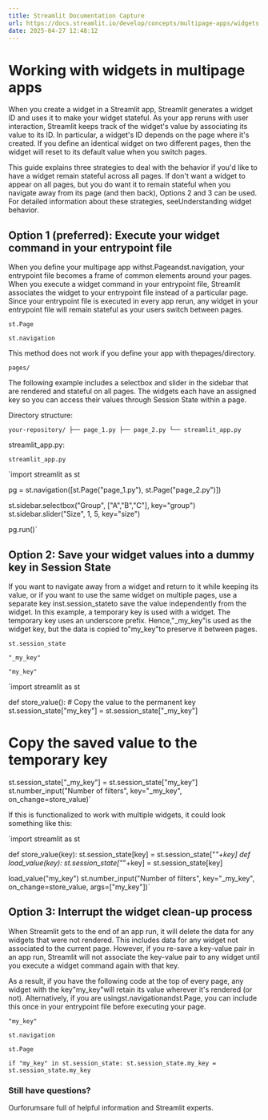 ```yaml
---
title: Streamlit Documentation Capture
url: https://docs.streamlit.io/develop/concepts/multipage-apps/widgets
date: 2025-04-27 12:48:12
---
```


# Working with widgets in multipage apps

When you create a widget in a Streamlit app, Streamlit generates a widget ID and uses it to make your widget stateful. As your app reruns with user interaction, Streamlit keeps track of the widget's value by associating its value to its ID. In particular, a widget's ID depends on the page where it's created. If you define an identical widget on two different pages, then the widget will reset to its default value when you switch pages.

This guide explains three strategies to deal with the behavior if you'd like to have a widget remain stateful across all pages. If don't want a widget to appear on all pages, but you do want it to remain stateful when you navigate away from its page (and then back), Options 2 and 3 can be used. For detailed information about these strategies, seeUnderstanding widget behavior.

## Option 1 (preferred): Execute your widget command in your entrypoint file

When you define your multipage app withst.Pageandst.navigation, your entrypoint file becomes a frame of common elements around your pages. When you execute a widget command in your entrypoint file, Streamlit associates the widget to your entrypoint file instead of a particular page. Since your entrypoint file is executed in every app rerun, any widget in your entrypoint file will remain stateful as your users switch between pages.

`st.Page`

`st.navigation`

This method does not work if you define your app with thepages/directory.

`pages/`

The following example includes a selectbox and slider in the sidebar that are rendered and stateful on all pages. The widgets each have an assigned key so you can access their values through Session State within a page.

Directory structure:

`your-repository/
├── page_1.py
├── page_2.py
└── streamlit_app.py`

streamlit_app.py:

`streamlit_app.py`

`import streamlit as st

pg = st.navigation([st.Page("page_1.py"), st.Page("page_2.py")])

st.sidebar.selectbox("Group", ["A","B","C"], key="group")
st.sidebar.slider("Size", 1, 5, key="size")

pg.run()`

## Option 2: Save your widget values into a dummy key in Session State

If you want to navigate away from a widget and return to it while keeping its value, or if you want to use the same widget on multiple pages, use a separate key inst.session_stateto save the value independently from the widget. In this example, a temporary key is used with a widget. The temporary key uses an underscore prefix. Hence,"_my_key"is used as the widget key, but the data is copied to"my_key"to preserve it between pages.

`st.session_state`

`"_my_key"`

`"my_key"`

`import streamlit as st

def store_value():
    # Copy the value to the permanent key
    st.session_state["my_key"] = st.session_state["_my_key"]

# Copy the saved value to the temporary key
st.session_state["_my_key"] = st.session_state["my_key"]
st.number_input("Number of filters", key="_my_key", on_change=store_value)`

If this is functionalized to work with multiple widgets, it could look something like this:

`import streamlit as st

def store_value(key):
    st.session_state[key] = st.session_state["_"+key]
def load_value(key):
    st.session_state["_"+key] = st.session_state[key]

load_value("my_key")
st.number_input("Number of filters", key="_my_key", on_change=store_value, args=["my_key"])`

## Option 3: Interrupt the widget clean-up process

When Streamlit gets to the end of an app run, it will delete the data for any widgets that were not rendered. This includes data for any widget not associated to the current page. However, if you re-save a key-value pair in an app run, Streamlit will not associate the key-value pair to any widget until you execute a widget command again with that key.

As a result, if you have the following code at the top of every page, any widget with the key"my_key"will retain its value wherever it's rendered (or not). Alternatively, if you are usingst.navigationandst.Page, you can include this once in your entrypoint file before executing your page.

`"my_key"`

`st.navigation`

`st.Page`

`if "my_key" in st.session_state:
    st.session_state.my_key = st.session_state.my_key`

### Still have questions?

Ourforumsare full of helpful information and Streamlit experts.
